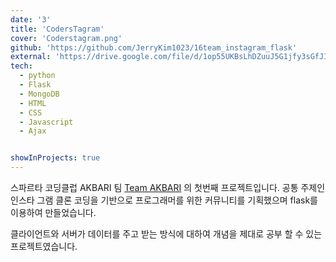 ```yaml
---
date: '3'
title: 'CodersTagram'
cover: 'Coderstagram.png'
github: 'https://github.com/JerryKim1023/16team_instagram_flask'
external: 'https://drive.google.com/file/d/1op55UKBsLhDZuuJ5G1jfy3sGfJIbCU_t/view'
tech:
  - python
  - Flask
  - MongoDB
  - HTML
  - CSS
  - Javascript
  - Ajax


showInProjects: true
---
```


스파르타 코딩클럽 AKBARI 팀 [Team AKBARI](https://www.notion.so/2nd-16-1st-Project-f3ae27c9442143ed8fdad056473f8b94) 의 첫번째 프로젝트입니다.
공통 주제인 인스타 그램 클론 코딩을 기반으로 프로그래머를 위한 커뮤니티를 기획했으며 flask를 이용하여 만들었습니다.

클라이언트와 서버가 데이터를 주고 받는 방식에 대하여 개념을 제대로 공부 할 수 있는 프로젝트였습니다.
